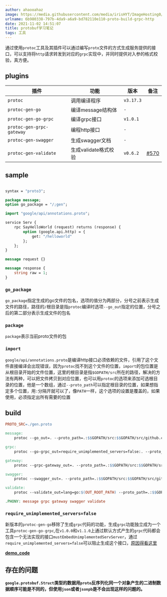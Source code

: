 ```yaml
---
author: ahaooahaz
image: https://media.githubusercontent.com/media/irisHYT/ImageHosting0/main/images/mmexport1602608119485.webp
urlname: 6b980338-797b-4da9-a6a9-bd782110e110-proto-build-grpc-http
date: 2021-11-02 14:51:07
title: protobuf学习笔记
tags: 工具
---
```


通过使用`protoc`工具及其插件可以通过编写`proto`文件的方式生成服务提供的接口，可以支持将`http`请求转发到对应的`grpc`实现中，并同时提供对入参的格式校验，真方便。

<!--more-->

## plugins

| 插件 | 功能 | 版本 | 备注 |
| --- | --- | --- | --- |
| `protoc` | 调用编译程序 | `v3.17.3` | |
| `protoc-gen-go` | 编译message结构体 | `-` | |
| `protoc-gen-go-grpc` | 编译grpc接口 | `v1.0.1` | |
| `protoc-gen-grpc-gateway` | 编程http接口 | `-` | |
| `protoc-gen-swagger` | 生成swagger文档 | `-` | |
| `protoc-gen-validate` | 生成validate格式校验 | `v0.6.2` | [#570](https://github.com/envoyproxy/protoc-gen-validate/issues/570) |

## sample

```proto

syntax = "proto3";

package message;
option go_package = "/;gen";

import "google/api/annotations.proto";

service Serv {
    rpc SayHelloWorld (request) returns (response) {
        option (google.api.http) = {
            get: "/helloworld"
        };
    };
}

message request {}

message response {
    string raw = 1;
}

```

### `go_package`

`go_package`指定生成的go文件的包名，选项的值分为两部分，分号之前表示生成文件的路径，路径的`/`根目录是指`protoc`编译时选项`--go_out`指定的位置，分号之后的第二部分表示生成文件的包名

### `package`

`package`表示当前proto文件的包

### `import`

`google/api/annotations.proto`是编译http接口必须依赖的文件，引用了这个文件直接编译会出现错误，因为`protoc`找不到这个文件的位置，`import`的包位置是从根目录开始的文件位置，这里的根目录是指`$GOPATH/src`所在的路径，解决的方法有两种，可以把文件拷贝到对应位置，也可以用`protoc`的选项来添加可选根目录的位置，他是一个数组，通过`--proto_path`可以指定根目录的位置，如果想指定多个位置，用`:`分隔开就可以了，像`PATH`一样，这个选项的设置是覆盖的，如果使用，必须指定出所有需要的位置

## build

```Makefile
PROTO_SRC=./gen.proto

message:
	protoc --go_out=. --proto_path=.:$$GOPATH/src:$$GOPATH/src/github.com/googleapis/googleapis $(PROTO_SRC)

grpc:
	protoc --go-grpc_out=require_unimplemented_servers=false:. --proto_path=.:$$GOPATH/src:$$GOPATH/src/github.com/googleapis/googleapis $(PROTO_SRC)

gateway:
	protoc --grpc-gateway_out=. --proto_path=.:$$GOPATH/src:$$GOPATH/src/github.com/googleapis/googleapis $(PROTO_SRC)

swagger:
	protoc --swagger_out=. --proto_path=.:$$GOPATH/src:$$GOPATH/src/github.com/googleapis/googleapis $(PROTO_SRC)

validate:
	protoc --validate_out=lang=go:$(OUT_ROOT_PATH) --proto_path=.:$$GOPATH/src:$$GOPATH/src/github.com/googleapis/googleapis $(PROTO_SRC)

.PHONY: message grpc gateway swagger validate
```

### `require_unimplemented_servers=false`

新版本的`protoc-gen-go`移除了生成`grpc`代码的功能，生成`grpc`功能独立成为一个工具`protoc-gen-go-grpc`,在`v1.0.0`和`v1.1.0`上通过默认方式产生的`grpc`代码都会包含一个无法实现的接口`mustEmbedUnimplementedServServer`，通过`require_unimplemented_servers=false`可以阻止生成这个接口，[原因得看这里](https://pkg.go.dev/google.golang.org/grpc/cmd/protoc-gen-go-grpc#section-readme)


**[demo_code](https://github.com/AHAOAHA/Demo/tree/master/golang/proto)**

## 存在的问题

**`google.protobuf.Struct`类型的数据用`proto`反序列化同一个对象产生的二进制数据顺序可能是不同的，但使用`json`或者`jsonpb`是不会出现这样的问题的。**